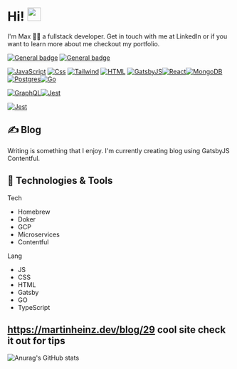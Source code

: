 # Hi! <img src="https://raw.githubusercontent.com/MartinHeinz/MartinHeinz/master/wave.gif" width="30px">

I'm Max 👨‍💻 a fullstack developer. 
Get in touch with me at LinkedIn or if you want to learn more about me checkout my portfolio.

[![General badge](https://img.shields.io/badge/LinkedIn-0077B5?style=for-the-badge&logo=linkedin&logoColor=white)](https://www.linkedin.com/in/maxanderberg/) [![General badge](https://img.shields.io/badge/portfolio-ffb86c?style=for-the-badge&logo=gmail&logoColor=white)](https://maxanderberg.se/)

[![JavaScript](https://img.shields.io/badge/JavaScript-F7DF1E?style=for-the-badge&logo=javascript&logoColor=black)]()
[![Css](https://img.shields.io/badge/css-1572B6?style=for-the-badge&logo=css3&logoColor=white)]()
[![Tailwind](https://img.shields.io/badge/Tailwind-06B6D4?style=for-the-badge&logo=tailwindcss&logoColor=white)]()
[![HTML](https://img.shields.io/badge/html-E34F26?style=for-the-badge&logo=html5&logoColor=white)]()
[![GatsbyJS](https://img.shields.io/badge/GatsbyJS-663399?style=for-the-badge&logo=gatsby&logoColor=white)]()[![React](https://img.shields.io/badge/React-61DAFB?style=for-the-badge&logo=react&logoColor=black)]()[![MongoDB](https://img.shields.io/badge/MongoDB-47A248?style=for-the-badge&logo=MongoDB&logoColor=white)]()[![Postgres](https://img.shields.io/badge/Postgres-4169E1?style=for-the-badge&logo=Postgresql&logoColor=white)]()[![Go](https://img.shields.io/badge/go-00ADD8?style=for-the-badge&logo=Go&logoColor=white)]()

[![GraphQL](https://img.shields.io/badge/Graphql-E10098?style=for-the-badge&logo=graphql&logoColor=white)]()[![Jest](https://img.shields.io/badge/Jest-C21325?style=for-the-badge&logo=Jest&logoColor=white)]()

[![Jest](https://img.shields.io/badge/Node-339933?style=for-the-badge&logo=node.js&logoColor=white)]()

<!-- [![GitHub](https://img.shields.io/badge/GitHub-181717?style=for-the-badge&logo=github&logoColor=white)]() -->


## ✍️ Blog

Writing is something that I enjoy. I'm currently creating blog using GatsbyJS Contentful.
<!-- [![General badge](https://img.shields.io/badge/Blog-12100E?style=for-the-badge&logo=medium&logoColor=white)]()  -->

## 🔧 Technologies & Tools

Tech
* Homebrew
* Doker
* GCP
* Microservices
* Contentful

Lang
* JS
* CSS
* HTML
* Gatsby
* GO
* TypeScript

## https://martinheinz.dev/blog/29 cool site check it out for tips

![Anurag's GitHub stats](https://github-readme-stats.vercel.app/api?username=maxanderberg&show_icons=true&theme=dracula)
